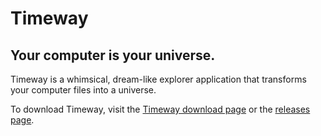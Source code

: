 # Timeway
## Your computer is your universe.

Timeway is a whimsical, dream-like explorer application that transforms your computer files into a universe.

To download Timeway, visit the [Timeway download page](https://teojt.github.io/timeway.html#download) or the [releases page](https://teojt.github.io/timeway.html#download).




